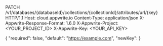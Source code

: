 PATCH /v1/databases/{databaseId}/collections/{collectionId}/attributes/url/{key} HTTP/1.1
Host: cloud.appwrite.io
Content-Type: application/json
X-Appwrite-Response-Format: 1.6.0
X-Appwrite-Project: <YOUR_PROJECT_ID>
X-Appwrite-Key: <YOUR_API_KEY>

{
  "required": false,
  "default": "https://example.com",
  "newKey": 
}
